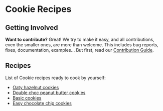 # Cookie Recipes

## Getting Involved

**Want to contribute?** Great! We try to make it easy, and all contributions, even
the smaller ones, are more than welcome. This includes bug reports, fixes, documentation, examples...
But first, read our [Contribution Guide](./CONTRIBUTING.md).

## Recipes

List of Cookie recipes ready to cook by yourself:

- [Oaty hazelnut cookies](./recipes/Oaty-hazelnut-cookies.md)
- [Double choc peanut butter cookies](./recipes/Double-choc-peanut-butter-cookies.md)
- [Basic cookies](./recipes/Basic-cookies.md)
- [Easy chocolate chip cookies](./recipes/Easy-chocolate-chip-cookies.md)

